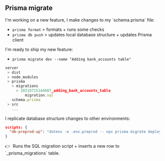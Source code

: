 ## Prisma migrate

<div grid="~ cols-2 gap-6" class="relative">

<div v-click class="mt-6">
<div class="mb-3">
<mdi-numeric-1-box class="inline text-orange-300 text-2xl -mt-1" />
I'm working on a new feature, I make changes to my `schema.prisma` file:
</div>

- `prisma format` > formats + runs some checks
- `prisma db push` > updates local database structure + updates Prisma client
</div>

<div v-click class="-mt-14">
<mdi-numeric-2-box class="inline text-orange-300 text-2xl -mt-1" />
I'm ready to ship my new feature:

- `prisma migrate dev --name "Adding bank_accounts table"`

```js {4-7}
server
 > dist
 > node_modules
 > prisma
   > migrations
     > 20210715144607_adding_bank_accounts_table
         migration.sql
   schema.prisma
 > src
   ...
```
</div>

</div>

<div v-click class="mt-4">
<div class="mb-1">
<mdi-numeric-3-box class="inline text-orange-300 text-2xl -mt-1" />
I replicate database structure changes to other environments:
</div>

```json
scripts: {
  "db-preprod-up": "dotenv -e .env.preprod -- npx prisma migrate deploy",
}
```

<div class="mt-2">
👉 &nbsp;Runs the SQL migration script + inserts a new row to `_prisma_migrations` table.
</div>
</div>


<!--
#### Prisma intègre de la gestion de migrations. (qu'on peut utiliser, ou pas !)

#### Le workflow sur lequel je commence à me caler.

#### On peut aller vérifier les scripts SQL générés par 'prisma migrate'. Dans mon cas rien de bien compliqué donc c'était ok.
#### On peut toujours aller modifier ces scripts (garder la main), mais attention aux modifs il faut que ça reste compatible avec le client Prisma.

### Alors ça, ça marche dans les cas "simples". Typiquement si on renomme une colonne, prisma bloquera pour éviter de perdre des données...
-> <a href="https://www.prisma.io/dataguide/types/relational/expand-and-contract-pattern" target="_blank">Expand and contract pattern</a>
-->
